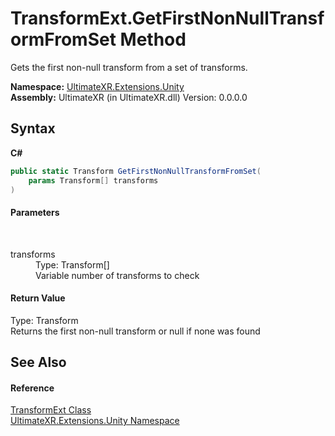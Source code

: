 # TransformExt.GetFirstNonNullTransformFromSet Method 
 

Gets the first non-null transform from a set of transforms.

**Namespace:**&nbsp;<a href="N_UltimateXR_Extensions_Unity">UltimateXR.Extensions.Unity</a><br />**Assembly:**&nbsp;UltimateXR (in UltimateXR.dll) Version: 0.0.0.0

## Syntax

**C#**<br />
``` C#
public static Transform GetFirstNonNullTransformFromSet(
	params Transform[] transforms
)
```


#### Parameters
&nbsp;<dl><dt>transforms</dt><dd>Type: Transform[]<br />Variable number of transforms to check</dd></dl>

#### Return Value
Type: Transform<br />Returns the first non-null transform or null if none was found

## See Also


#### Reference
<a href="T_UltimateXR_Extensions_Unity_TransformExt">TransformExt Class</a><br /><a href="N_UltimateXR_Extensions_Unity">UltimateXR.Extensions.Unity Namespace</a><br />